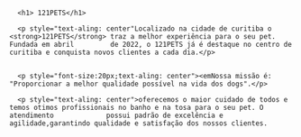 <!DOCTYPE html>
<html lang-"pt-br">
  <head>
      <meta charset="UTF-8">
      <title>121PETS</title>
      <link rel="stylesheet" href="style.css"
      
  </head>
  
  <body>
  
      <h1> 121PETS</h1>

      <p style="text-aling: center"Localizado na cidade de curitiba o <strong>121PETS</strong> traz a melhor experiência para o seu pet. Fundada em abril         de 2022, o 121PETS já é destaque no centro de curitiba e conquista novos clientes a cada dia.</p>
  

      <p style="font-size:20px;text-aling: center"><emNossa missão é: "Proporcionar a melhor qualidade possível na vida dos dogs".</p>
      
      <p style="text-aling: center">oferecemos o maior cuidado de todos e temos otimos profissionais no banho e na tosa para o seu pet. O atendimento             possui padrão de excelência e agilidade,garantindo qualidade e satisfação dos nossos clientes.
